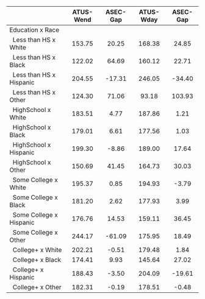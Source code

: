 
|                      |    ATUS-Wend |     ASEC-Gap |    ATUS-Wday |     ASEC-Gap |
| -------------------- | :----------: | :----------: | :----------: | :----------: |
| Education x Race     |              |              |              |              |
| &nbsp;&nbsp;Less than HS x White |       153.75 |        20.25 |       168.38 |        24.85 |
| &nbsp;&nbsp;Less than HS x Black |       122.02 |        64.69 |       160.12 |        22.71 |
| &nbsp;&nbsp;Less than HS x Hispanic |       204.55 |       -17.31 |       246.05 |       -34.40 |
| &nbsp;&nbsp;Less than HS x Other |       124.30 |        71.06 |        93.18 |       103.93 |
| &nbsp;&nbsp;HighSchool x White |       183.51 |         4.77 |       187.86 |         1.21 |
| &nbsp;&nbsp;HighSchool x Black |       179.01 |         6.61 |       177.56 |         1.03 |
| &nbsp;&nbsp;HighSchool x Hispanic |       199.30 |        -8.86 |       189.00 |        17.64 |
| &nbsp;&nbsp;HighSchool x Other |       150.69 |        41.45 |       164.73 |        30.03 |
| &nbsp;&nbsp;Some College x White |       195.37 |         0.85 |       194.93 |        -3.79 |
| &nbsp;&nbsp;Some College x Black |       181.20 |         2.62 |       177.93 |         3.99 |
| &nbsp;&nbsp;Some College x Hispanic |       176.76 |        14.53 |       159.11 |        36.45 |
| &nbsp;&nbsp;Some College x Other |       244.17 |       -61.09 |       175.95 |        18.49 |
| &nbsp;&nbsp;College+ x White |       202.21 |        -0.51 |       179.48 |         1.84 |
| &nbsp;&nbsp;College+ x Black |       174.41 |         9.93 |       145.64 |        27.02 |
| &nbsp;&nbsp;College+ x Hispanic |       188.43 |        -3.50 |       204.09 |       -19.61 |
| &nbsp;&nbsp;College+ x Other |       182.31 |        -0.19 |       178.51 |        -0.48 |


